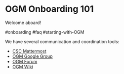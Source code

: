 # OGM Onboarding 101

Welcome aboard! 

#onboarding #faq #starting-with-OGM

We have several communication  and coordination tools:

- [CSC Mattermost](https://chat.collectivesensecommons.org)
- [OGM Google Group](https://groups.google.com/g/openglobalmind/)
- [OGM Forum](https://forum.openglobalmind.com/)
- [OGM Wiki](https://github.com/OpenGlobalMind/ogm-wiki)

